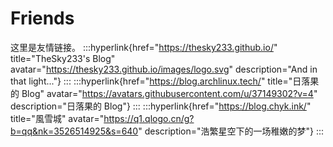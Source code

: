 # Friends

这里是友情链接。
:::hyperlink{href="https://thesky233.github.io/" title="TheSky233's Blog" avatar="https://thesky233.github.io/images/logo.svg" description="And in that light..."}
:::
:::hyperlink{href="https://blog.archlinux.tech/" title="日落果的 Blog" avatar="https://avatars.githubusercontent.com/u/37149302?v=4" description="日落果的 Blog"}
:::
:::hyperlink{href="https://blog.chyk.ink/" title="風雪城" avatar="https://q1.qlogo.cn/g?b=qq&nk=3526514925&s=640" description="浩繁星空下的一场稚嫩的梦"}
:::
